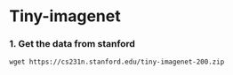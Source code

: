 # Tiny-imagenet


### 1. Get the data from stanford

```
wget https://cs231n.stanford.edu/tiny-imagenet-200.zip
```
